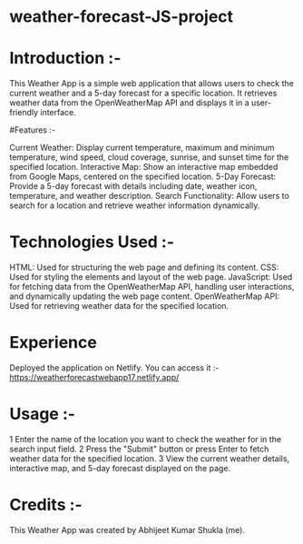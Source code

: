 # weather-forecast-JS-project


# Introduction :-

This Weather App is a simple web application that allows users to check the current weather and a 5-day forecast for a specific location. It retrieves weather data from the OpenWeatherMap API and displays it in a user-friendly interface.

#Features :-

Current Weather:   Display current temperature, maximum and minimum temperature, wind speed, cloud coverage, sunrise, and sunset time for the specified location.
Interactive Map:  Show an interactive map embedded from Google Maps, centered on the specified location.
5-Day Forecast:   Provide a 5-day forecast with details including date, weather icon, temperature, and weather description.
Search Functionality:  Allow users to search for a location and retrieve weather information dynamically.


# Technologies Used :-

HTML:   Used for structuring the web page and defining its content.
CSS:    Used for styling the elements and layout of the web page.
JavaScript:   Used for fetching data from the OpenWeatherMap API, handling user interactions, and dynamically updating the web page content.
OpenWeatherMap API:  Used for retrieving weather data for the specified location.

# Experience
Deployed the application on Netlify. You can access it :- https://weatherforecastwebapp17.netlify.app/


# Usage :-

1 Enter the name of the location you want to check the weather for in the search input field.
2 Press the "Submit" button or press Enter to fetch weather data for the specified location.
3 View the current weather details, interactive map, and 5-day forecast displayed on the page.

# Credits :-

This Weather App was created by Abhijeet Kumar Shukla (me).

